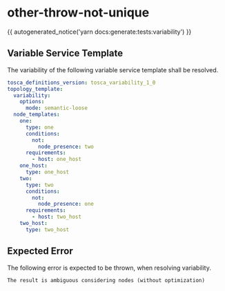 # other-throw-not-unique

{{ autogenerated_notice('yarn docs:generate:tests:variability') }}


## Variable Service Template

The variability of the following variable service template shall be resolved.

```yaml linenums="1"
tosca_definitions_version: tosca_variability_1_0
topology_template:
  variability:
    options:
      mode: semantic-loose
  node_templates:
    one:
      type: one
      conditions:
        not:
          node_presence: two
      requirements:
        - host: one_host
    one_host:
      type: one_host
    two:
      type: two
      conditions:
        not:
          node_presence: one
      requirements:
        - host: two_host
    two_host:
      type: two_host
```





## Expected Error

The following error is expected to be thrown, when resolving variability.

```text linenums="1"
The result is ambiguous considering nodes (without optimization)
```
